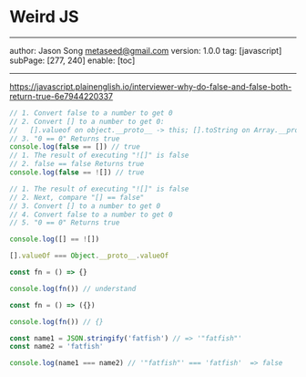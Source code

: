 # Weird JS
---
author: Jason Song <metaseed@gmail.com>
version: 1.0.0
tag: [javascript]
subPage: [277, 240]
enable: [toc]

---
https://javascript.plainenglish.io/interviewer-why-do-false-and-false-both-return-true-6e7944220337

```js
// 1. Convert false to a number to get 0
// 2. Convert [] to a number to get 0:
//   [].valueof on object.__proto__ -> this; [].toString on Array.__proto__ -> ""; +"" => 0
// 3. "0 == 0" Returns true
console.log(false == []) // true
// 1. The result of executing "![]" is false
// 2. false == false Returns true
console.log(false == ![]) // true

// 1. The result of executing "![]" is false
// 2. Next, compare "[] == false"
// 3. Convert [] to a number to get 0
// 4. Convert false to a number to get 0
// 5. "0 == 0" Returns true

console.log([] == ![])
```
```js
[].valueOf === Object.__proto__.valueOf

```

```js
const fn = () => {}

console.log(fn()) // understand

const fn = () => ({})

console.log(fn()) // {}

const name1 = JSON.stringify('fatfish') // => '"fatfish"'
const name2 = 'fatfish'

console.log(name1 === name2) // '"fatfish"' === 'fatfish'  => false


```